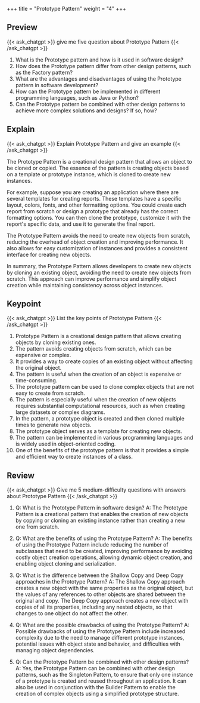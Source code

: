 +++
title = "Prototype Pattern"
weight = "4"
+++
## Preview
{{< ask_chatgpt >}}
give me five question about Prototype Pattern
{{< /ask_chatgpt >}}



1. What is the Prototype pattern and how is it used in software design?
2. How does the Prototype pattern differ from other design patterns, such as the Factory pattern?
3. What are the advantages and disadvantages of using the Prototype pattern in software development?
4. How can the Prototype pattern be implemented in different programming languages, such as Java or Python?
5. Can the Prototype pattern be combined with other design patterns to achieve more complex solutions and designs? If so, how?   

## Explain
{{< ask_chatgpt >}}
Explain Prototype Pattern and give an example
{{< /ask_chatgpt >}}



The Prototype Pattern is a creational design pattern that allows an object to be cloned or copied. The essence of the pattern is creating objects based on a template or prototype instance, which is cloned to create new instances.

For example, suppose you are creating an application where there are several templates for creating reports. These templates have a specific layout, colors, fonts, and other formatting options. You could create each report from scratch or design a prototype that already has the correct formatting options. You can then clone the prototype, customize it with the report's specific data, and use it to generate the final report.

The Prototype Pattern avoids the need to create new objects from scratch, reducing the overhead of object creation and improving performance. It also allows for easy customization of instances and provides a consistent interface for creating new objects.

In summary, the Prototype Pattern allows developers to create new objects by cloning an existing object, avoiding the need to create new objects from scratch. This approach can improve performance and simplify object creation while maintaining consistency across object instances.   

## Keypoint
{{< ask_chatgpt >}}
List the key points of Prototype Pattern
{{< /ask_chatgpt >}}



1. Prototype Pattern is a creational design pattern that allows creating objects by cloning existing ones.
2. The pattern avoids creating objects from scratch, which can be expensive or complex.
3. It provides a way to create copies of an existing object without affecting the original object.
4. The pattern is useful when the creation of an object is expensive or time-consuming.
5. The prototype pattern can be used to clone complex objects that are not easy to create from scratch.
6. The pattern is especially useful when the creation of new objects requires substantial computational resources, such as when creating large datasets or complex diagrams.
7. In the pattern, a prototype object is created and then cloned multiple times to generate new objects.
8. The prototype object serves as a template for creating new objects.
9. The pattern can be implemented in various programming languages and is widely used in object-oriented coding.
10. One of the benefits of the prototype pattern is that it provides a simple and efficient way to create instances of a class.   

## Review
{{< ask_chatgpt >}}
Give me 5 medium-difficulty questions with answers about Prototype Pattern
{{< /ask_chatgpt >}}



1. Q: What is the Prototype Pattern in software design?
   A: The Prototype Pattern is a creational pattern that enables the creation of new objects by copying or cloning an existing instance rather than creating a new one from scratch.

2. Q: What are the benefits of using the Prototype Pattern?
   A: The benefits of using the Prototype Pattern include reducing the number of subclasses that need to be created, improving performance by avoiding costly object creation operations, allowing dynamic object creation, and enabling object cloning and serialization.

3. Q: What is the difference between the Shallow Copy and Deep Copy approaches in the Prototype Pattern?
   A: The Shallow Copy approach creates a new object with the same properties as the original object, but the values of any references to other objects are shared between the original and copy. The Deep Copy approach creates a new object with copies of all its properties, including any nested objects, so that changes to one object do not affect the other.

4. Q: What are the possible drawbacks of using the Prototype Pattern?
   A: Possible drawbacks of using the Prototype Pattern include increased complexity due to the need to manage different prototype instances, potential issues with object state and behavior, and difficulties with managing object dependencies.

5. Q: Can the Prototype Pattern be combined with other design patterns?
   A: Yes, the Prototype Pattern can be combined with other design patterns, such as the Singleton Pattern, to ensure that only one instance of a prototype is created and reused throughout an application. It can also be used in conjunction with the Builder Pattern to enable the creation of complex objects using a simplified prototype structure.   

